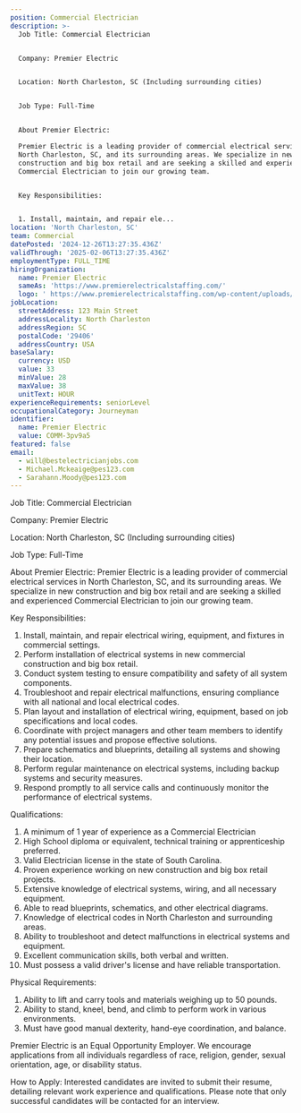 ```yaml
---
position: Commercial Electrician
description: >-
  Job Title: Commercial Electrician 


  Company: Premier Electric


  Location: North Charleston, SC (Including surrounding cities)


  Job Type: Full-Time


  About Premier Electric:

  Premier Electric is a leading provider of commercial electrical services in
  North Charleston, SC, and its surrounding areas. We specialize in new
  construction and big box retail and are seeking a skilled and experienced
  Commercial Electrician to join our growing team.


  Key Responsibilities:


  1. Install, maintain, and repair ele...
location: 'North Charleston, SC'
team: Commercial
datePosted: '2024-12-26T13:27:35.436Z'
validThrough: '2025-02-06T13:27:35.436Z'
employmentType: FULL_TIME
hiringOrganization:
  name: Premier Electric
  sameAs: 'https://www.premierelectricalstaffing.com/'
  logo: ' https://www.premierelectricalstaffing.com/wp-content/uploads/2020/05/Premier-Electrical-Staffing-logo.png'
jobLocation:
  streetAddress: 123 Main Street
  addressLocality: North Charleston
  addressRegion: SC
  postalCode: '29406'
  addressCountry: USA
baseSalary:
  currency: USD
  value: 33
  minValue: 28
  maxValue: 38
  unitText: HOUR
experienceRequirements: seniorLevel
occupationalCategory: Journeyman
identifier:
  name: Premier Electric
  value: COMM-3pv9a5
featured: false
email:
  - will@bestelectricianjobs.com
  - Michael.Mckeaige@pes123.com
  - Sarahann.Moody@pes123.com
---
```




Job Title: Commercial Electrician 

Company: Premier Electric

Location: North Charleston, SC (Including surrounding cities)

Job Type: Full-Time

About Premier Electric:
Premier Electric is a leading provider of commercial electrical services in North Charleston, SC, and its surrounding areas. We specialize in new construction and big box retail and are seeking a skilled and experienced Commercial Electrician to join our growing team.

Key Responsibilities:

1. Install, maintain, and repair electrical wiring, equipment, and fixtures in commercial settings.
2. Perform installation of electrical systems in new commercial construction and big box retail.
3. Conduct system testing to ensure compatibility and safety of all system components.
4. Troubleshoot and repair electrical malfunctions, ensuring compliance with all national and local electrical codes.
5. Plan layout and installation of electrical wiring, equipment, based on job specifications and local codes.
6. Coordinate with project managers and other team members to identify any potential issues and propose effective solutions.
7. Prepare schematics and blueprints, detailing all systems and showing their location.
8. Perform regular maintenance on electrical systems, including backup systems and security measures.
9. Respond promptly to all service calls and continuously monitor the performance of electrical systems.

Qualifications:

1. A minimum of 1 year of experience as a Commercial Electrician 
2. High School diploma or equivalent, technical training or apprenticeship preferred.
3. Valid Electrician license in the state of South Carolina.
4. Proven experience working on new construction and big box retail projects.
5. Extensive knowledge of electrical systems, wiring, and all necessary equipment.
6. Able to read blueprints, schematics, and other electrical diagrams.
7. Knowledge of electrical codes in North Charleston and surrounding areas.
8. Ability to troubleshoot and detect malfunctions in electrical systems and equipment.
9. Excellent communication skills, both verbal and written.
10. Must possess a valid driver's license and have reliable transportation.

Physical Requirements:

1. Ability to lift and carry tools and materials weighing up to 50 pounds.
2. Ability to stand, kneel, bend, and climb to perform work in various environments.
3. Must have good manual dexterity, hand-eye coordination, and balance.

Premier Electric is an Equal Opportunity Employer. We encourage applications from all individuals regardless of race, religion, gender, sexual orientation, age, or disability status.

How to Apply:
Interested candidates are invited to submit their resume, detailing relevant work experience and qualifications. Please note that only successful candidates will be contacted for an interview.
